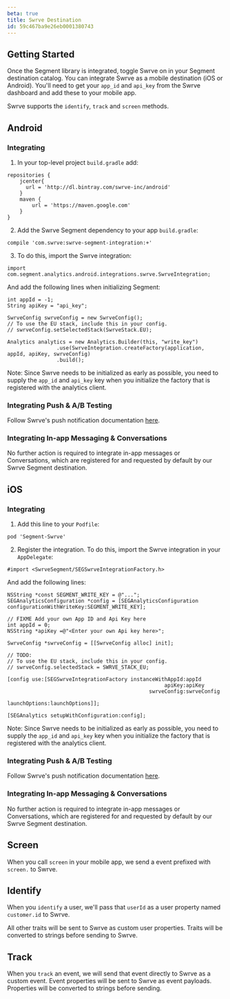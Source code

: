```yaml
---
beta: true
title: Swrve Destination
id: 59c467ba9e26eb0001380743
---
```

## Getting Started

Once the Segment library is integrated, toggle Swrve on in your Segment destination catalog. You can integrate Swrve as a mobile destination (iOS or Android). You'll need to get your `app_id` and `api_key` from the Swrve dashboard and add these to your mobile app.

Swrve supports the `identify`, `track` and `screen` methods.

## Android

### Integrating

1. In your top-level project `build.gradle` add:

  ```
  repositories {
      jcenter{
        url = 'http://dl.bintray.com/swrve-inc/android'
      }
      maven {
          url = 'https://maven.google.com'
      }
  }
  ```

2. Add the Swrve Segment dependency to your app `build.gradle`:

  ```
  compile 'com.swrve:swrve-segment-integration:+'
  ```

3. To do this, import the Swrve integration:
  ```
  import com.segment.analytics.android.integrations.swrve.SwrveIntegration;
  ```

  And add the following lines when initializing Segment:

  ```
  int appId = -1;
  String apiKey = "api_key";

  SwrveConfig swrveConfig = new SwrveConfig();
  // To use the EU stack, include this in your config.
  // swrveConfig.setSelectedStack(SwrveStack.EU);

  Analytics analytics = new Analytics.Builder(this, "write_key")
                  .use(SwrveIntegration.createFactory(application, appId, apiKey, swrveConfig)
                  .build();
  ```

  Note: Since Swrve needs to be initialized as early as possible, you need to supply the `app_id` and `api_key` key when you initialize the factory that is registered with the analytics client.

### Integrating Push & A/B Testing

Follow Swrve's push notification documentation [here](https://docs.swrve.com/developer-documentation/integration/android).

### Integrating In-app Messaging & Conversations

No further action is required to integrate in-app messages or Conversations, which are registered for and requested by default by our Swrve Segment destination.

## iOS

### Integrating

1. Add this line to your `Podfile`:

  ```
  pod 'Segment-Swrve'
  ```

2. Register the integration. To do this, import the Swrve integration in your `AppDelegate`:

  ```
  #import <SwrveSegment/SEGSwrveIntegrationFactory.h>
  ```

  And add the following lines:

  ```
  NSString *const SEGMENT_WRITE_KEY = @"...";
  SEGAnalyticsConfiguration *config = [SEGAnalyticsConfiguration configurationWithWriteKey:SEGMENT_WRITE_KEY];

  // FIXME Add your own App ID and Api Key here
  int appId = 0;
  NSString *apiKey =@"<Enter your own Api key here>";

  SwrveConfig *swrveConfig = [[SwrveConfig alloc] init];

  // TODO:
  // To use the EU stack, include this in your config.
  // swrveConfig.selectedStack = SWRVE_STACK_EU;

  [config use:[SEGSwrveIntegrationFactory instanceWithAppId:appId
                                                     apiKey:apiKey
                                                swrveConfig:swrveConfig
                                              launchOptions:launchOptions]];

  [SEGAnalytics setupWithConfiguration:config];
  ```

  Note: Since Swrve needs to be initialized as early as possible, you need to supply the `app_id` and `api_key` key when you initialize the factory that is registered with the analytics client.

### Integrating Push & A/B Testing

Follow Swrve's push notification documentation [here](https://docs.swrve.com/developer-documentation/integration/ios).

### Integrating In-app Messaging & Conversations

No further action is required to integrate in-app messages or Conversations, which are registered for and requested by default by our Swrve Segment destination.

## Screen

When you call `screen` in your mobile app, we send a event prefixed with `screen.` to Swrve.

## Identify

When you `identify` a user, we'll pass that `userId` as a user property named `customer.id` to Swrve.

All other traits will be sent to Swrve as custom user properties. Traits will be converted to strings before sending to Swrve.

## Track

When you `track` an event, we will send that event directly to Swrve as a custom event. Event properties will be sent to Swrve as event payloads. Properties will be converted to strings before sending.
